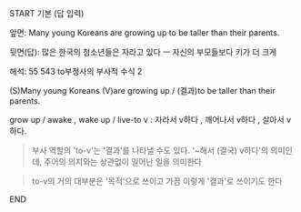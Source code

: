 START
기본 (답 입력)

앞면:
Many young Koreans are growing up to be taller than their parents.


뒷면(답):
많은 한국의 청소년들은 자라고 있다 ㅡ 자신의 부모들보다 키가 더 크게


해석:
55 543 to부정사의 부사적 수식 2

(S)Many young Koreans (V)are growing up / (결과)to be taller than their parents.

grow up / awake , wake up / live-to v : 자라서 v하다 , 깨어나서 v하다 , 살아서 v하다.

> 부사 역할의 'to-v'는 '결과'를 나타낼 수도 있다.
> '~해서 (결국) v하다'의 의미인데,
> 주어의 의지와는 상관없이 일어난 일을 의미한다

> to-v의 거의 대부분은 '목적'으로 쓰이고 가끔 이렇게 '결과'로 쓰이기도 한다
<!--ID: 1695245973700-->
END